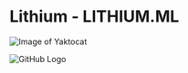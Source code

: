 # Lithium - LITHIUM.ML


![Image of Yaktocat](https://www.github.com/AZProductions/Lithium/tree/master/Pictures%2Fgithub%20back.png)

![GitHub Logo](/images/logo.png)
